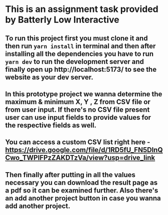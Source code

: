 

# This is an assignment task provided by Batterly Low Interactive

## To run this project first you must clone it and then run ```yarn install``` in terminal and then after installing all the dependencies you have to run ```yarn dev``` to run the development server and finally open up http://localhost:5173/ to see the website as your dev server.

## In this prototype project we wanna determine the maximum & minimum X, Y , Z from CSV file or from user input. If there's no CSV file present user can use input fields to provide values for the respective fields as well.

## You can access a custom CSV list right here - https://drive.google.com/file/d/1RD5fU_FN5DlnQCwo_TWPIFPzZAKDTzVa/view?usp=drive_link

## Then finally after putting in all the values necessary you can download the result page as a pdf so it can be examined further. Also there's an add another project button in case you wanna add another project.
